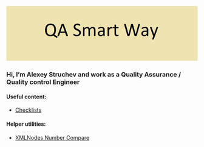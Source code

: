 ![Header](https://github.com/AlexeyStruchev/AlexeyStruchev/blob/main/assets/logo.png)

### Hi, I’m Alexey Struchev and work as a Quality Assurance / Quality control Engineer
#### Useful content:
- [Checklists](https://github.com/AlexeyStruchev/checklists.git)
#### Helper utilities:
- [XMLNodes Number Compare](https://github.com/AlexeyStruchev/XMLNodes-Number-Compare)
